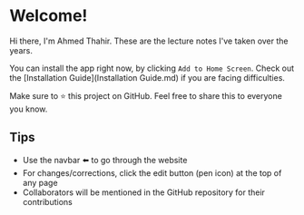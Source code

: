 # Welcome!

Hi there, I'm Ahmed Thahir. These are the lecture notes I've taken over the years.

You can install the app right now, by clicking `Add to Home Screen`. Check out the [Installation Guide](Installation Guide.md) if you are facing difficulties.

Make sure to ⭐ this project on GitHub. Feel free to share this to everyone you know.

## Tips

- Use the navbar ⬅️ to go through the website
- For changes/corrections, click the edit button (pen icon) at the top of any page
- Collaborators will be mentioned in the GitHub repository for their contributions
